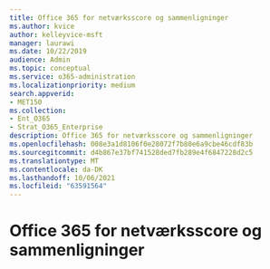 ```yaml
---
title: Office 365 for netværksscore og sammenligninger
ms.author: kvice
author: kelleyvice-msft
manager: laurawi
ms.date: 10/22/2019
audience: Admin
ms.topic: conceptual
ms.service: o365-administration
ms.localizationpriority: medium
search.appverid:
- MET150
ms.collection:
- Ent_O365
- Strat_O365_Enterprise
description: Office 365 for netværksscore og sammenligninger
ms.openlocfilehash: 008e3a1d8106f0e28072f7b80e6a9cbe46cdf83b
ms.sourcegitcommit: d4b867e37bf741528ded7fb289e4f6847228d2c5
ms.translationtype: MT
ms.contentlocale: da-DK
ms.lasthandoff: 10/06/2021
ms.locfileid: "63591564"
---
```

# <a name="office-365-network-score-benchmarks-and-comparisons"></a>Office 365 for netværksscore og sammenligninger
